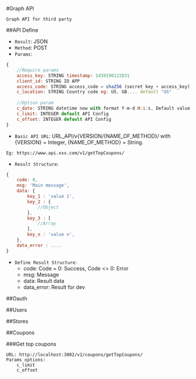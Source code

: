 #Graph API

`Graph API for third party`

##API Define
* `Result`: JSON
* `Method`: POST
* `Params`: 
```javascript
{
    //Require params
    access_key: STRING timestamp: 1439190122831
    client_id: STRING ID APP
    access_code: STRING access_code = sha256 (secret key + access_key)
    c_location: STRING Country code eg: US, GB.... default "US"    
          
    //Option param        
    c_date: STRING datetime now with format Y-m-d H:i:s, Default value equal server datetime
    c_limit: INTEGER default API Config
    c_offset: INTEGER default API Config
}
```
* `Basic API URL`: URL_API/v{VERSION/{NAME_OF_METHOD}/ with {VERSION} = Integer, {NAME_OF_METHOD} = String. 

`Eg: https://www.api.xxx.com/v1/getTopCoupons/`

* `Result Structure`:
```javascript
{
    code: 0,
    msg: 'Main message',   
    data: {
        key_1 : 'value 1',
        key_2 : {
            //Object
        },
        key_3 : [
            //Array
        ],      
        key_n : 'value n',
    },
    data_error : ....
}
```
* `Define Result Structure`:
    * code: Code = 0: Success, Code <> 0: Error
    * msg: Message
    * data: Result data
    * data_error: Result for dev

##Oauth

##Users

##Stores

##Coupons

###Get top coupons

```
URL: http://localhost:3002/v1/coupons/getTopCoupons/
Params options:
    c_limit
    c_offset
```
